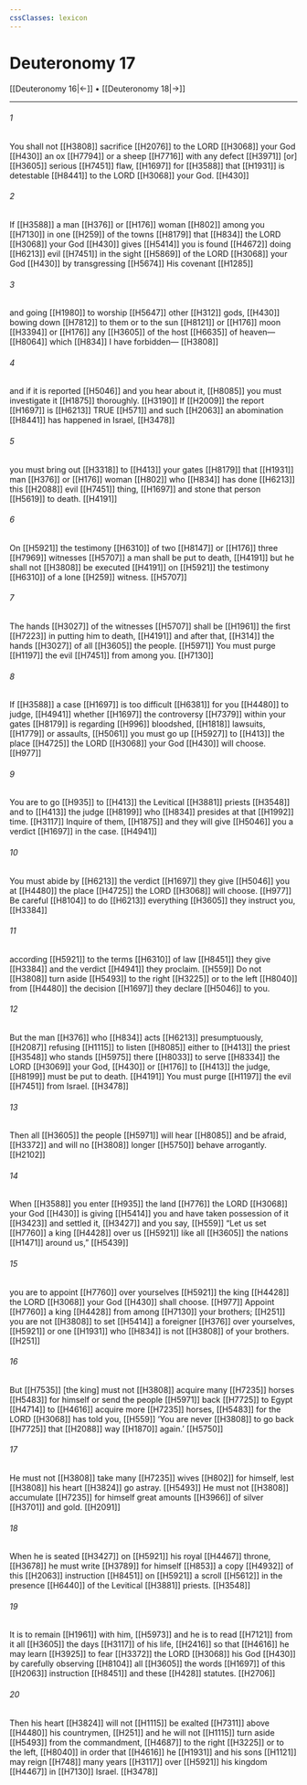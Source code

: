 ```yaml
---
cssClasses: lexicon
---
```


# Deuteronomy 17

[[Deuteronomy 16|←]] • [[Deuteronomy 18|→]]

---

###### 1
You shall not [[H3808]] sacrifice [[H2076]] to the LORD [[H3068]] your God [[H430]] an ox [[H7794]] or a sheep [[H7716]] with any defect [[H3971]] [or] [[H3605]] serious [[H7451]] flaw, [[H1697]] for [[H3588]] that [[H1931]] is detestable [[H8441]] to the LORD [[H3068]] your God. [[H430]]

###### 2
If [[H3588]] a man [[H376]] or [[H176]] woman [[H802]] among you [[H7130]] in one [[H259]] of the towns [[H8179]] that [[H834]] the LORD [[H3068]] your God [[H430]] gives [[H5414]] you  is found [[H4672]] doing [[H6213]] evil [[H7451]] in the sight [[H5869]] of the LORD [[H3068]] your God [[H430]] by transgressing [[H5674]] His covenant [[H1285]]

###### 3
and going [[H1980]] to worship [[H5647]] other [[H312]] gods, [[H430]] bowing down [[H7812]] to them  or to the sun [[H8121]] or [[H176]] moon [[H3394]] or [[H176]] any [[H3605]] of the host [[H6635]] of heaven— [[H8064]] which [[H834]] I have forbidden— [[H3808]]

###### 4
and if it is reported [[H5046]] and you hear about it, [[H8085]] you must investigate it [[H1875]] thoroughly. [[H3190]] If [[H2009]] the report [[H1697]] is [[H6213]] TRUE [[H571]] and such [[H2063]] an abomination [[H8441]] has happened in Israel, [[H3478]]

###### 5
you must bring out [[H3318]] to [[H413]] your gates [[H8179]] that [[H1931]] man [[H376]] or [[H176]] woman [[H802]] who [[H834]] has done [[H6213]] this [[H2088]] evil [[H7451]] thing, [[H1697]] and stone that person [[H5619]] to death. [[H4191]]

###### 6
On [[H5921]] the testimony [[H6310]] of two [[H8147]] or [[H176]] three [[H7969]] witnesses [[H5707]] a man shall be put to death, [[H4191]] but he shall not [[H3808]] be executed [[H4191]] on [[H5921]] the testimony [[H6310]] of a lone [[H259]] witness. [[H5707]]

###### 7
The hands [[H3027]] of the witnesses [[H5707]] shall be [[H1961]] the first [[H7223]] in putting him to death, [[H4191]] and after that, [[H314]] the hands [[H3027]] of all [[H3605]] the people. [[H5971]] You must purge [[H1197]] the evil [[H7451]] from among you. [[H7130]]

###### 8
If [[H3588]] a case [[H1697]] is too difficult [[H6381]] for you [[H4480]] to judge, [[H4941]] whether [[H1697]] the controversy [[H7379]] within your gates [[H8179]] is regarding [[H996]] bloodshed, [[H1818]] lawsuits, [[H1779]] or assaults, [[H5061]] you must go up [[H5927]] to [[H413]] the place [[H4725]] the LORD [[H3068]] your God [[H430]] will choose. [[H977]]

###### 9
You are to go [[H935]] to [[H413]] the Levitical [[H3881]] priests [[H3548]] and to [[H413]] the judge [[H8199]] who [[H834]] presides at that [[H1992]] time. [[H3117]] Inquire of them, [[H1875]] and they will give [[H5046]] you a verdict [[H1697]] in the case. [[H4941]]

###### 10
You must abide by [[H6213]] the verdict [[H1697]] they give [[H5046]] you at [[H4480]] the place [[H4725]] the LORD [[H3068]] will choose. [[H977]] Be careful [[H8104]] to do [[H6213]] everything [[H3605]] they instruct you, [[H3384]]

###### 11
according [[H5921]] to the terms [[H6310]] of law [[H8451]] they give [[H3384]] and the verdict [[H4941]] they proclaim. [[H559]] Do not [[H3808]] turn aside [[H5493]] to the right [[H3225]] or to the left [[H8040]] from [[H4480]] the decision [[H1697]] they declare [[H5046]] to you. 

###### 12
But the man [[H376]] who [[H834]] acts [[H6213]] presumptuously, [[H2087]] refusing [[H1115]] to listen [[H8085]] either to [[H413]] the priest [[H3548]] who stands [[H5975]] there [[H8033]] to serve [[H8334]] the LORD [[H3069]] your God, [[H430]] or [[H176]] to [[H413]] the judge, [[H8199]] must be put to death. [[H4191]] You must purge [[H1197]] the evil [[H7451]] from Israel. [[H3478]]

###### 13
Then all [[H3605]] the people [[H5971]] will hear [[H8085]] and be afraid, [[H3372]] and will no [[H3808]] longer [[H5750]] behave arrogantly. [[H2102]]

###### 14
When [[H3588]] you enter [[H935]] the land [[H776]] the LORD [[H3068]] your God [[H430]] is giving [[H5414]] you  and have taken possession of it [[H3423]] and settled it, [[H3427]] and you say, [[H559]] “Let us set [[H7760]] a king [[H4428]] over us [[H5921]] like all [[H3605]] the nations [[H1471]] around us,” [[H5439]]

###### 15
you are to appoint [[H7760]] over yourselves [[H5921]] the king [[H4428]] the LORD [[H3068]] your God [[H430]] shall choose. [[H977]] Appoint [[H7760]] a king [[H4428]] from among [[H7130]] your brothers; [[H251]] you are not [[H3808]] to set [[H5414]] a foreigner [[H376]] over yourselves, [[H5921]] or one [[H1931]] who [[H834]] is not [[H3808]] of your brothers. [[H251]]

###### 16
But [[H7535]] [the king] must not [[H3808]] acquire many [[H7235]] horses [[H5483]] for himself  or send the people [[H5971]] back [[H7725]] to Egypt [[H4714]] to [[H4616]] acquire more [[H7235]] horses, [[H5483]] for the LORD [[H3068]] has told you, [[H559]] ‘You are never [[H3808]] to go back [[H7725]] that [[H2088]] way [[H1870]] again.’ [[H5750]]

###### 17
He must not [[H3808]] take many [[H7235]] wives [[H802]] for himself,  lest [[H3808]] his heart [[H3824]] go astray. [[H5493]] He must not [[H3808]] accumulate [[H7235]] for himself  great amounts [[H3966]] of silver [[H3701]] and gold. [[H2091]]

###### 18
When he is seated [[H3427]] on [[H5921]] his royal [[H4467]] throne, [[H3678]] he must write [[H3789]] for himself [[H853]] a copy [[H4932]] of this [[H2063]] instruction [[H8451]] on [[H5921]] a scroll [[H5612]] in the presence [[H6440]] of the Levitical [[H3881]] priests. [[H3548]]

###### 19
It is to remain [[H1961]] with him, [[H5973]] and he is to read [[H7121]] from it  all [[H3605]] the days [[H3117]] of his life, [[H2416]] so that [[H4616]] he may learn [[H3925]] to fear [[H3372]] the LORD [[H3068]] his God [[H430]] by carefully observing [[H8104]] all [[H3605]] the words [[H1697]] of this [[H2063]] instruction [[H8451]] and these [[H428]] statutes. [[H2706]]

###### 20
Then his heart [[H3824]] will not [[H1115]] be exalted [[H7311]] above [[H4480]] his countrymen, [[H251]] and he will not [[H1115]] turn aside [[H5493]] from the commandment, [[H4687]] to the right [[H3225]] or to the left, [[H8040]] in order that [[H4616]] he [[H1931]] and his sons [[H1121]] may reign [[H748]] many years [[H3117]] over [[H5921]] his kingdom [[H4467]] in [[H7130]] Israel. [[H3478]]

